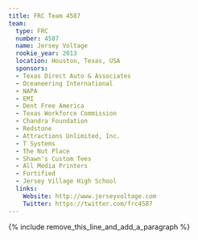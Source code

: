 ```yaml
---
title: FRC Team 4587
team:
  type: FRC
  number: 4587
  name: Jersey Voltage
  rookie_year: 2013
  location: Houston, Texas, USA
  sponsors:
  - Texas Direct Auto & Associates
  - Oceaneering International
  - NAPA
  - EMI
  - Dent Free America
  - Texas Workforce Commission
  - Chandra Foundation
  - Redstone
  - Attractions Unlimited, Inc.
  - T Systems
  - The Nut Place
  - Shawn's Custom Tees
  - All Media Printers
  - Fortified
  - Jersey Village High School
  links:
    Website: http://www.jerseyvoltage.com
    Twitter: https://twitter.com/frc4587
---
```


{% include remove_this_line_and_add_a_paragraph %}